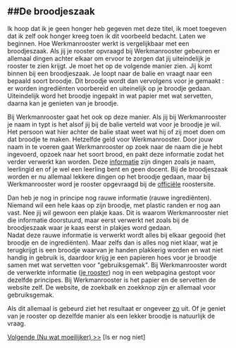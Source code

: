 ##De broodjeszaak
---
Ik hoop dat ik je geen honger heb gegeven met deze titel, ik moet toegeven dat ik zelf ook honger kreeg toen ik dit voorbeeld bedacht.
Laten we beginnen. Hoe Werkmanrooster werkt is vergelijkbaar met een broodjeszaak. Als jij je rooster opvraagd bij Werkmanrooster gebeuren er allemaal dingen achter elkaar om ervoor te zorgen dat jij uiteindelijk je rooster te zien krijgt. Je moet het op de volgende manier zien. Jij komt binnen bij een broodjeszaak. Je loopt naar de balie en vraagt naar een bepaald soort broodje. Dit broodje wordt dan vervolgens voor je gemaakt : er worden ingrediënten voorbereid en uiteinelijk op je broodje gedaan. Uiteindelijk word het broodje ingepakt in wat papier met wat servetten, daarna kan je genieten van je broodje.

Bij Werkmanrooster gaat het ook op deze manier. Als jij bij Werkmanrooster je naam in typt is het alsof jij bij de balie verteld wat voor je broodje je wil. Het persoon wat hier achter de balie staat weet wat hij of zij moet doen om dat broodje te maken. Hetzelfde geld voor Werkmanrooster. Door jouw naam in te voeren gaat Werkmanrooster op zoek naar de naam die je hebt ingevoerd, opzoek naar het soort brood, en pakt deze informatie zodat het verder verwerkt kan worden.
Deze [informatie](http://werkmanrooster.nl/api/search?name=Bram%20van%20der%20Veen) zijn dingen zoals je naam, leerlingid en of je wel een leerling bent en geen docent. Bij de broodjeszaak worden er nu allemaal lekkere dingen op het broodje gedaan, maar bij Werkmanrooster word je rooster opgevraagd bij de [officiële](http://roosters5.gepro-osi.nl/roosters/rooster.php?school=934) roostersite.

Dan heb je nog in principe nog rauwe informatie (rauwe ingrediënten). Niemand wil een hele kaas op zijn broodje, met plastic randen er nog aan vast. Nee jij wil gewoon een plakje kaas. Dit is waarom Werkmanrooster niet die informatie doorstuurd, maar eerst verwerkt net zoals bij de broodjeszaak waar je kaas eerst in plakjes word gedaan.  
Nadat deze rauwe informatie is verwerkt wordt alles bij elkaar gegooid (het broodje en de ingrediënten). Maar zelfs dan is alles nog niet klaar, wat je terugkrijgt is een broodje waarvan je handen plakkerig worden en wat niet handig in gebruik is, daardoor krijg je een papieren hoes voor je broodje samen met wat servetten voor "gebruiksgemak". Bij Werkmanrooster wordt de verwerkte informatie ([je rooster](http://werkmanrooster.nl/api/schedule?name=Bram%20van%20der%20Veen&tab=0)) nog in een webpagina gestopt voor dezelfde principes. Bij Werkmanrooster is het papier en de servetten de website zelf. De website, de zoekbalk en zoekknop zijn er allemaal voor gebruiksgemak.

Als dit allemaal is gebeurd ziet het resultaat er ongeveer [zo](http://werkmanrooster.nl/rooster/Bram%20van%20der%20Veen) uit. Of je geniet van je rooster op dezelfde manier als een lekker broodje is natuurlijk de vraag.

[Volgende (Nu wat moeilijker) >>](/moeilijker.md) [Is er nog niet]
